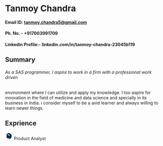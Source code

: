 # Tanmoy Chandra

#### Email ID: tanmoy.chandra5@gmail.com                     

#### Ph. No. - +917003991709

#### Linkedin Profile:- linkedin.com/in/tanmoy-chandra-23045b119
 
## Summary

###### As a SAS programmer, I aspire to work in a firm with a professional work driven
environment where I can utilize and apply my knowledge. I too aspire for
innovation in the field of medicine and data science and specially in its business in India.
i consider myself to be a avid learner and always willing to learn newer things.

## Exprience

![](/image/cliniops.png) Product Analyst


